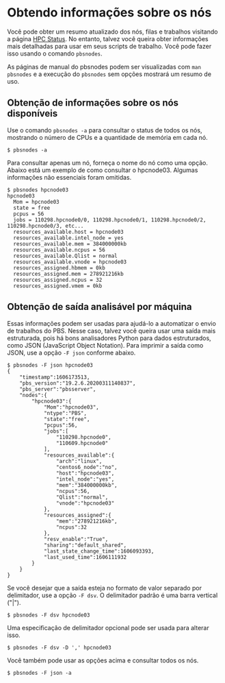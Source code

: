 Obtendo informações sobre os nós
=======================================================================================

Você pode obter um resumo atualizado dos nós, filas e trabalhos visitando a página [HPC Status](/status/). No entanto, talvez você queira obter informações mais detalhadas para usar em seus scripts de trabalho. Você pode fazer isso usando o comando `pbsnodes`.

As páginas de manual do pbsnodes podem ser visualizadas com `man pbsnodes` e a execução do `pbsnodes` sem opções mostrará um resumo de uso.

Obtenção de informações sobre os nós disponíveis
---------------------------------------------------------------------------------------------------------------

Use o comando `pbsnodes -a` para consultar o status de todos os nós, mostrando o número de CPUs e a quantidade de memória em cada nó.

```
$ pbsnodes -a
``` 

Para consultar apenas um nó, forneça o nome do nó como uma opção. Abaixo está um exemplo de como consultar o hpcnode03. Algumas informações não essenciais foram omitidas.

```
$ pbsnodes hpcnode03
hpcnode03
  Mom = hpcnode03
  state = free
  pcpus = 56
  jobs = 110298.hpcnode0/0, 110298.hpcnode0/1, 110298.hpcnode0/2, 110298.hpcnode0/3, etc... 
  resources_available.host = hpcnode03
  resources_available.intel_node = yes
  resources_available.mem = 384000000kb
  resources_available.ncpus = 56
  resources_available.Qlist = normal
  resources_available.vnode = hpcnode03
  resources_assigned.hbmem = 0kb
  resources_assigned.mem = 278921216kb
  resources_assigned.ncpus = 32
  resources_assigned.vmem = 0kb
```

Obtenção de saída analisável por máquina
-----------------------------------------------------------------------------------------

Essas informações podem ser usadas para ajudá-lo a automatizar o envio de trabalhos do PBS. Nesse caso, talvez você queira usar uma saída mais estruturada, pois há bons analisadores Python para dados estruturados, como JSON (JavaScript Object Notation). Para imprimir a saída como JSON, use a opção `-F json` conforme abaixo.

```
$ pbsnodes -F json hpcnode03 
{
    "timestamp":1606173513,
    "pbs_version":"19.2.6.20200311140837",
    "pbs_server":"pbsserver",
    "nodes":{
        "hpcnode03":{
            "Mom":"hpcnode03",
            "ntype":"PBS",
            "state":"free",
            "pcpus":56,
            "jobs":[
                "110298.hpcnode0",
                "110609.hpcnode0"
            ],
            "resources_available":{
                "arch":"linux",
                "centos6_node":"no",
                "host":"hpcnode03",
                "intel_node":"yes",
                "mem":"384000000kb",
                "ncpus":56,
                "Qlist":"normal",
                "vnode":"hpcnode03"
            },
            "resources_assigned":{
                "mem":"278921216kb",
                "ncpus":32
            },
            "resv_enable":"True",
            "sharing":"default_shared",
            "last_state_change_time":1606093393,
            "last_used_time":1606111932
        }
    }
}
``` 

Se você desejar que a saída esteja no formato de valor separado por delimitador, use a opção `-F dsv`. O delimitador padrão é uma barra vertical ("|").

```
$ pbsnodes -F dsv hpcnode03
``` 

Uma especificação de delimitador opcional pode ser usada para alterar isso.

```
$ pbsnodes -F dsv -D ',' hpcnode03
``` 

Você também pode usar as opções acima e consultar todos os nós.

```
$ pbsnodes -F json -a
```
